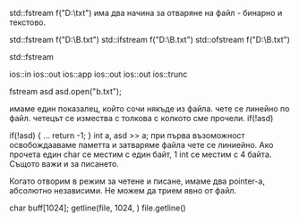 std::fstream f("D:\txt")
има два начина за отваряне на файл - бинарно и текстово.

std::fstream f("D:\B.txt")
std::ifstream f("D:\B.txt")
std::ofstream f("D:\B.txt")

std::fstream

ios::in
ios::out
ios::app
ios::out
ios::out
ios::trunc


fstream asd
asd.open("b.txt");

имаме един показалец, който сочи някъде из файла.
чете се линейно по файл. четецът се измества с толкова с колкото сме прочели.
if(!asd)


if(!asd)
{
  ...
  return -1;
}
int a, asd >> a;
при първа възоможност освобождааваме паметта и затваряме файла
чете се линиейно. Ако прочета един char се местим с един байт, 1 int се местим с 4 байта. Същото важи и за писането.

Когато отворим в режим за четене и писане, имаме два pointer-a, абсолютно независими.
Не можем да трием явно от файл.

char buff[1024];
getline(file,  1024, )
file.getline()
